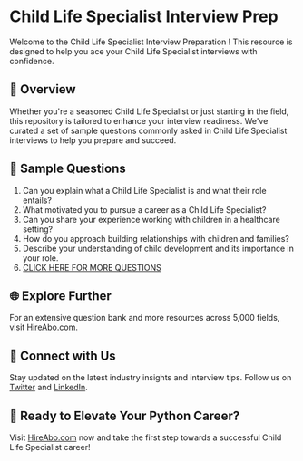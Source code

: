 # Child Life Specialist Interview Prep

Welcome to the Child Life Specialist Interview Preparation ! This resource is designed to help you ace your Child Life Specialist interviews with confidence.

## 🚀 Overview

Whether you're a seasoned Child Life Specialist or just starting in the field, this repository is tailored to enhance your interview readiness. We've curated a set of sample questions commonly asked in Child Life Specialist interviews to help you prepare and succeed.

## 📝 Sample Questions

1. Can you explain what a Child Life Specialist is and what their role entails?
2. What motivated you to pursue a career as a Child Life Specialist?
3. Can you share your experience working with children in a healthcare setting?
4. How do you approach building relationships with children and families?
5. Describe your understanding of child development and its importance in your role.
6. [CLICK HERE FOR MORE QUESTIONS](https://hireabo.com/job/13_4_2/Child%20Life%20Specialist)

## 🌐 Explore Further

For an extensive question bank and more resources across 5,000 fields, visit [HireAbo.com](https://www.hireabo.com).

## 📱 Connect with Us

Stay updated on the latest industry insights and interview tips. Follow us on [Twitter](https://twitter.com/hireabo) and [LinkedIn](https://www.linkedin.com/in/hire-abo-3609972a8/).

## 🚀 Ready to Elevate Your Python Career?

Visit [HireAbo.com](https://www.hireabo.com) now and take the first step towards a successful Child Life Specialist career!